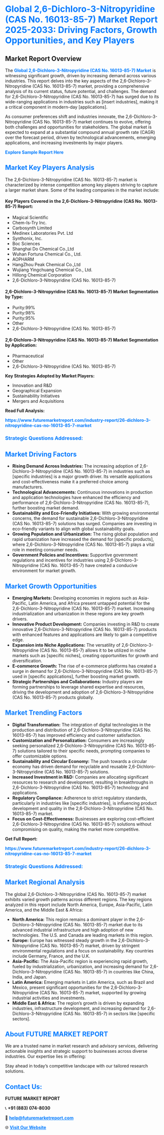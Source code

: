 <h1 style="color: #007BFF;">Global 2,6-Dichloro-3-Nitropyridine (CAS No. 16013-85-7) Market Report 2025-2033: Driving Factors, Growth Opportunities, and Key Players</h1>

<section id="overview">
<h2>Market Report Overview</h2>
<p>The <a href="https://www.futuremarketreport.com/industry-report/26-dichloro-3-nitropyridine-cas-no-16013-85-7-market" style="color: #007BFF; text-decoration: none;"><strong>Global 2,6-Dichloro-3-Nitropyridine (CAS No. 16013-85-7) Market</strong></a> is witnessing significant growth, driven by increasing demand across various industries. This report delves into the key aspects of the 2,6-Dichloro-3-Nitropyridine (CAS No. 16013-85-7) market, providing a comprehensive analysis of its current status, future potential, and challenges. The demand for 2,6-Dichloro-3-Nitropyridine (CAS No. 16013-85-7) has surged due to its wide-ranging applications in industries such as [insert industries], making it a critical component in modern-day [applications].</p>
<p>As consumer preferences shift and industries innovate, the 2,6-Dichloro-3-Nitropyridine (CAS No. 16013-85-7) market continues to evolve, offering both challenges and opportunities for stakeholders. The global market is expected to expand at a substantial compound annual growth rate (CAGR) over the forecast period, driven by technological advancements, emerging applications, and increasing investments by major players.</p>
</section>

<section id="overview">
<p><a href="https://www.futuremarketreport.com/request-sample/reportId=98760" style="color: #007BFF; text-decoration: none;"><strong>Explore Sample Report Here</strong></a></p>
</section>

<section id="key-players">
<h2 style="color: #007BFF;">Market Key Players Analysis</h2>
<p>The 2,6-Dichloro-3-Nitropyridine (CAS No. 16013-85-7) market is characterized by intense competition among key players striving to capture a larger market share. Some of the leading companies in the market include:</p>
<h4>Key Players Covered in the 2,6-Dichloro-3-Nitropyridine (CAS No. 16013-85-7) Report:</h4>
<ul><li>Magical Scientific</li><li>Chem-Is-Try Inc.</li><li>Carbosynth Limited</li><li>Medinex Laboratories Pvt. Ltd</li><li>Synthonix, Inc.</li><li>Boc Sciences</li><li>Shanghai Do Chemical Co.,Ltd</li><li>Wuhan Fortuna Chemical Co., Ltd.</li><li>AOPHARM</li><li>HangZhou Peak Chemical Co.,Ltd</li><li>Wujiang Yingchuang Chemical Co., Ltd.</li><li>Hillong Chemical Corporation</li><li>2,6-Dichloro-3-Nitropyridine (CAS No. 16013-85-7)</li></ul>
<h4>2,6-Dichloro-3-Nitropyridine (CAS No. 16013-85-7) Market Segmentation by Type:</h4>
<ul><li>Purity:99%</li><li>Purity:98%</li><li>Purity:95%</li><li>Other</li><li>2,6-Dichloro-3-Nitropyridine (CAS No. 16013-85-7)</li></ul>

<h4>2,6-Dichloro-3-Nitropyridine (CAS No. 16013-85-7) Market Segmentation by Application:</h4>
<ul><li>Pharmaceutical</li><li>Other</li><li>2,6-Dichloro-3-Nitropyridine (CAS No. 16013-85-7)</li></ul>
<p><strong>Key Strategies Adopted by Market Players:</strong></p>
<ul>
<li>Innovation and R&D</li>
<li>Geographical Expansion</li>
<li>Sustainability Initiatives</li>
<li>Mergers and Acquisitions</li>
</ul>
</section>

<section>
<p><strong>Read Full Analysis: </strong></p><a href="https://www.futuremarketreport.com/industry-report/26-dichloro-3-nitropyridine-cas-no-16013-85-7-market" style="color: #007BFF; text-decoration: none;"><strong>https://www.futuremarketreport.com/industry-report/26-dichloro-3-nitropyridine-cas-no-16013-85-7-market</strong></a>
<h3 style="color: #007BFF;">Strategic Questions Addressed:</h3>
</section>

<section id="driving-factors">
<h2 style="color: #007BFF;">Market Driving Factors</h2>
<ul>
<li><strong>Rising Demand Across Industries:</strong> The increasing adoption of 2,6-Dichloro-3-Nitropyridine (CAS No. 16013-85-7) in industries such as [specific industries] is a major growth driver. Its versatile applications and cost-effectiveness make it a preferred choice among manufacturers.</li>
<li><strong>Technological Advancements:</strong> Continuous innovations in production and application technologies have enhanced the efficiency and performance of 2,6-Dichloro-3-Nitropyridine (CAS No. 16013-85-7), further boosting market demand.</li>
<li><strong>Sustainability and Eco-Friendly Initiatives:</strong> With growing environmental concerns, the demand for sustainable 2,6-Dichloro-3-Nitropyridine (CAS No. 16013-85-7) solutions has surged. Companies are investing in eco-friendly variants to align with global sustainability goals.</li>
<li><strong>Growing Population and Urbanization:</strong> The rising global population and rapid urbanization have increased the demand for [specific products], where 2,6-Dichloro-3-Nitropyridine (CAS No. 16013-85-7) plays a vital role in meeting consumer needs.</li>
<li><strong>Government Policies and Incentives:</strong> Supportive government regulations and incentives for industries using 2,6-Dichloro-3-Nitropyridine (CAS No. 16013-85-7) have created a conducive environment for market growth.</li>
</ul>
</section>

<section id="growth-opportunities">
<h2 style="color: #007BFF;">Market Growth Opportunities</h2>
<ul>
<li><strong>Emerging Markets:</strong> Developing economies in regions such as Asia-Pacific, Latin America, and Africa present untapped potential for the 2,6-Dichloro-3-Nitropyridine (CAS No. 16013-85-7) market. Increasing industrialization and urbanization in these regions are key growth drivers.</li>
<li><strong>Innovative Product Development:</strong> Companies investing in R&D to create innovative 2,6-Dichloro-3-Nitropyridine (CAS No. 16013-85-7) products with enhanced features and applications are likely to gain a competitive edge.</li>
<li><strong>Expansion into Niche Applications:</strong> The versatility of 2,6-Dichloro-3-Nitropyridine (CAS No. 16013-85-7) allows it to be utilized in niche markets such as [specific niches], creating opportunities for growth and diversification.</li>
<li><strong>E-commerce Growth:</strong> The rise of e-commerce platforms has created a surge in demand for 2,6-Dichloro-3-Nitropyridine (CAS No. 16013-85-7) used in [specific applications], further boosting market growth.</li>
<li><strong>Strategic Partnerships and Collaborations:</strong> Industry players are forming partnerships to leverage shared expertise and resources, driving the development and adoption of 2,6-Dichloro-3-Nitropyridine (CAS No. 16013-85-7) products globally.</li>
</ul>
</section>

<section id="trending-factors">
<h2 style="color: #007BFF;">Market Trending Factors</h2>
<ul>
<li><strong>Digital Transformation:</strong> The integration of digital technologies in the production and distribution of 2,6-Dichloro-3-Nitropyridine (CAS No. 16013-85-7) has improved efficiency and customer satisfaction.</li>
<li><strong>Customization and Personalization:</strong> Consumers are increasingly seeking personalized 2,6-Dichloro-3-Nitropyridine (CAS No. 16013-85-7) solutions tailored to their specific needs, prompting companies to offer customizable options.</li>
<li><strong>Sustainability and Circular Economy:</strong> The push towards a circular economy has driven demand for recyclable and reusable 2,6-Dichloro-3-Nitropyridine (CAS No. 16013-85-7) solutions.</li>
<li><strong>Increased Investment in R&D:</strong> Companies are allocating significant resources to research and development, resulting in breakthroughs in 2,6-Dichloro-3-Nitropyridine (CAS No. 16013-85-7) technology and applications.</li>
<li><strong>Regulatory Compliance:</strong> Adherence to strict regulatory standards, particularly in industries like [specific industries], is influencing product development and quality in the 2,6-Dichloro-3-Nitropyridine (CAS No. 16013-85-7) market.</li>
<li><strong>Focus on Cost-Effectiveness:</strong> Businesses are exploring cost-efficient 2,6-Dichloro-3-Nitropyridine (CAS No. 16013-85-7) solutions without compromising on quality, making the market more competitive.</li>
</ul>
</section>

<section>
<p><strong>Get Full Report: </strong></p><a href="https://www.futuremarketreport.com/industry-report/26-dichloro-3-nitropyridine-cas-no-16013-85-7-market" style="color: #007BFF; text-decoration: none;"><strong>https://www.futuremarketreport.com/industry-report/26-dichloro-3-nitropyridine-cas-no-16013-85-7-market</strong></a>
<h3 style="color: #007BFF;">Strategic Questions Addressed:</h3>
</section>


<section id="regional-analysis">
<h2 style="color: #007BFF;">Market Regional Analysis</h2>
<p>The global 2,6-Dichloro-3-Nitropyridine (CAS No. 16013-85-7) market exhibits varied growth patterns across different regions. The key regions analyzed in this report include North America, Europe, Asia-Pacific, Latin America, and the Middle East & Africa:</p>
<ul>
<li><strong>North America:</strong> This region remains a dominant player in the 2,6-Dichloro-3-Nitropyridine (CAS No. 16013-85-7) market due to its advanced industrial infrastructure and high adoption of new technologies. The U.S. and Canada are leading markets in this region.</li>
<li><strong>Europe:</strong> Europe has witnessed steady growth in the 2,6-Dichloro-3-Nitropyridine (CAS No. 16013-85-7) market, driven by stringent environmental regulations and a focus on sustainability. Key countries include Germany, France, and the U.K.</li>
<li><strong>Asia-Pacific:</strong> The Asia-Pacific region is experiencing rapid growth, fueled by industrialization, urbanization, and increasing demand for 2,6-Dichloro-3-Nitropyridine (CAS No. 16013-85-7) in countries like China, India, and Japan.</li>
<li><strong>Latin America:</strong> Emerging markets in Latin America, such as Brazil and Mexico, present significant opportunities for the 2,6-Dichloro-3-Nitropyridine (CAS No. 16013-85-7) market, supported by growing industrial activities and investments.</li>
<li><strong>Middle East & Africa:</strong> The region’s growth is driven by expanding industries, infrastructure development, and increasing demand for 2,6-Dichloro-3-Nitropyridine (CAS No. 16013-85-7) in sectors like [specific sectors].</li>
</ul>
</section>

<footer>
<h2 style="color: #007BFF;">About FUTURE MARKET REPORT</h2>
<p>We are a trusted name in market research and advisory services, delivering actionable insights and strategic support to businesses across diverse industries. Our expertise lies in offering:</p>

<p>Stay ahead in today’s competitive landscape with our tailored research solutions.</p>

<h2 style="color: #007BFF;">Contact Us:</h2>
<p><strong>FUTURE MARKET REPORT</strong></p>
<p>📞 <strong>+91 (883) 074-8030</strong></p>
<p>📧 <strong><a href="mailto:help@futuremarketreport.com" style="color: #007BFF;">help@futuremarketreport.com</a></strong></p>
<p>🌐 <strong><a href="https://www.futuremarketreport.com/" style="color: #007BFF;">Visit Our Website</a></strong></p>
</footer>